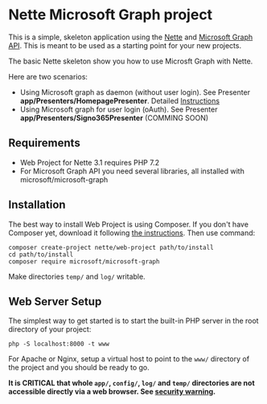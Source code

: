# Nette Microsoft Graph project

This is a simple, skeleton application using the [Nette](https://nette.org) and [Microsoft Graph API](https://docs.microsoft.com/en-us/graph/use-the-api). This is meant to
be used as a starting point for your new projects.

The basic Nette skeleton show you how to use Microsft Graph with Nette.

Here are two scenarios:

- Using Microsoft graph as daemon (without user login). See Presenter **app/Presenters/HomepagePresenter**. Detailed [Instructions](graphasdaemon.md)
- Using Microsoft graph for user login (oAuth). See Presenter **app/Presenters/Signo365Presenter** (COMMING SOON)

## Requirements

- Web Project for Nette 3.1 requires PHP 7.2
- For Microsoft Graph API you need several libraries, all installed with microsoft/microsoft-graph

## Installation

The best way to install Web Project is using Composer. If you don't have Composer yet, download it following [the instructions](https://doc.nette.org/composer). Then use command:

	composer create-project nette/web-project path/to/install
	cd path/to/install
	composer require microsoft/microsoft-graph


Make directories `temp/` and `log/` writable.

## Web Server Setup

The simplest way to get started is to start the built-in PHP server in the root directory of your project:

	php -S localhost:8000 -t www

For Apache or Nginx, setup a virtual host to point to the `www/` directory of the project and you
should be ready to go.

**It is CRITICAL that whole `app/`, `config/`, `log/` and `temp/` directories are not accessible directly
via a web browser. See [security warning](https://nette.org/security-warning).**
